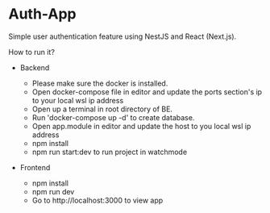 # Auth-App
Simple user authentication feature using NestJS and React (Next.js).

How to run it?

- Backend

	- Please make sure the docker is installed.
	- Open docker-compose file in editor and update the ports section's ip to your local wsl ip address
	- Open up a terminal in root directory of BE.
	- Run 'docker-compose up -d' to create database.
	- Open app.module in editor and update the host to you local wsl ip address
	- npm install
	- npm run start:dev to run project in watchmode

- Frontend

	- npm install
	- npm run dev
	- Go to http://localhost:3000 to view app
